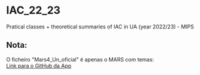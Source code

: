 # IAC_22_23
Pratical classes + theoretical summaries of IAC in UA (year 2022/23) - MIPS

## Nota:
O ficheiro "Mars4_Un_oficial" é apenas o MARS com temas:
<br />
[Link para o GitHub da App](git@github.com:aeris170/MARS-Theme-Engine.git)
